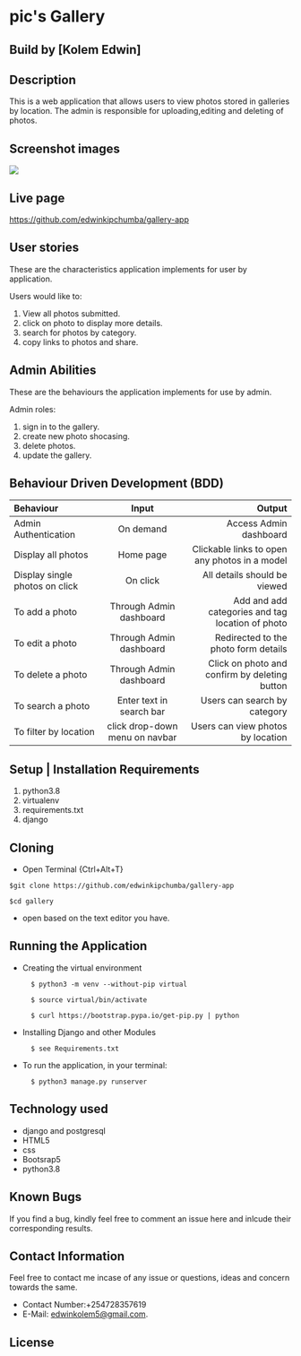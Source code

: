 # pic's Gallery

## Build by [Kolem Edwin]

## Description

This is a web application that allows users to view photos stored in galleries by location. The admin is responsible for uploading,editing and deleting of photos.

## Screenshot images

<img src="./app/static/image/pics.png">

## Live page

https://github.com/edwinkipchumba/gallery-app

## User stories

These are the characteristics application implements for user by application.

Users would like to:

1. View all photos submitted.
2. click on photo to display more details.
3. search for photos by category.
4. copy links to photos and share.

## Admin Abilities

These are the behaviours the application implements for use by admin.

Admin roles:

1. sign in to the gallery.
2. create new photo shocasing.
3. delete photos.
4. update the gallery.

## Behaviour Driven Development (BDD)

| Behaviour | Input | Output |
| :-----------------| :-----------------: | ------------------: |
| Admin Authentication | On demand | Access Admin dashboard |
| Display all photos | Home page | Clickable links to open any photos in a model |
| Display single photos on click | On click | All details should be viewed |
| To add a photo | Through Admin dashboard | Add and add categories and tag location of photo |
| To edit a photo | Through Admin dashboard | Redirected to the photo form details |
| To delete a photo | Through Admin dashboard | Click on photo and confirm by deleting button |
| To search a photo | Enter text in search bar | Users can search by category |
| To filter by location | click drop-down menu on navbar | Users can view photos by location |

## Setup | Installation Requirements

1. python3.8
2. virtualenv
3. requirements.txt
4. django

## Cloning

* Open Terminal {Ctrl+Alt+T}

```
$git clone https://github.com/edwinkipchumba/gallery-app
```
```
$cd gallery
```

* open based on the text editor you have.

## Running the Application

* Creating the virtual environment

        $ python3 -m venv --without-pip virtual

        $ source virtual/bin/activate
        
        $ curl https://bootstrap.pypa.io/get-pip.py | python

* Installing Django and other Modules

        $ see Requirements.txt

* To run the application, in your terminal:

        $ python3 manage.py runserver


## Technology used

* django and postgresql
* HTML5
* css
* Bootsrap5
* python3.8

## Known Bugs

If you find a bug, kindly feel free to comment an issue here and inlcude their corresponding results.

## Contact  Information

 Feel free to contact me incase of any issue or questions, ideas and concern towards the same.

 * Contact Number:+254728357619
 * E-Mail: edwinkolem5@gmail.com.

## License
